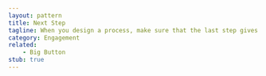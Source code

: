 ```yaml
---
layout: pattern
title: Next Step
tagline: When you design a process, make sure that the last step gives clear feedback on what the user has done; and that it contains a suggestion for what to do next.
category: Engagement
related:
    - Big Button
stub: true
---
```

